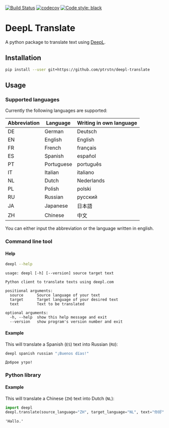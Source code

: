 [![Build Status](https://travis-ci.com/ptrstn/deepl-translate.svg?branch=master)](https://travis-ci.com/ptrstn/deepl-translate)
[![codecov](https://codecov.io/gh/ptrstn/deepl-translate/branch/master/graph/badge.svg)](https://codecov.io/gh/ptrstn/deepl-translate)
[![Code style: black](https://img.shields.io/badge/code%20style-black-000000.svg)](https://github.com/psf/black)

# DeepL Translate

A python package to translate text using [DeepL](https://www.deepl.com/).

## Installation

```bash
pip install --user git+https://github.com/ptrstn/deepl-translate
```

## Usage

### Supported languages

Currently the following languages are supported:

| Abbreviation | Language   | Writing in own language |
|--------------|------------|-------------------------|
| DE           | German     | Deutsch                 |
| EN           | English    | English                 |
| FR           | French     | français                |
| ES           | Spanish    | español                 |
| PT           | Portuguese | português               |
| IT           | Italian    | italiano                |
| NL           | Dutch      | Nederlands              |
| PL           | Polish     | polski                  |
| RU           | Russian    | русский                 |
| JA           | Japanese   | 日本語                   |
| ZH           | Chinese    | 中文                     |

You can either input the abbreviation or the language written in english. 

### Command line tool

#### Help

```bash
deepl --help
```

```
usage: deepl [-h] [--version] source target text

Python client to translate texts using deepl.com

positional arguments:
  source      Source language of your text
  target      Target language of your desired text
  text        Text to be translated

optional arguments:
  -h, --help  show this help message and exit
  --version   show program's version number and exit
```

#### Example

This will translate a Spanish (```ES```) text into Russian (```RU```):

```bash
deepl spanish russian "¡Buenos días!"
```

```
Доброе утро!
```

### Python library

#### Example

This will translate a Chinese (```ZH```) text into Dutch (```NL```):

```python
import deepl
deepl.translate(source_language="ZH", target_language="NL", text="你好")
```

```
'Hallo.'
```
